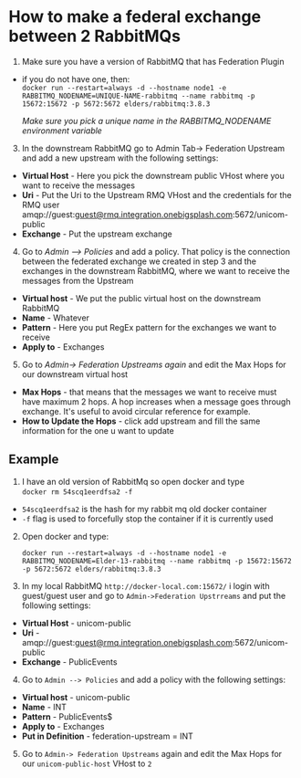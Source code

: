 # How to make a federal exchange between 2 RabbitMQs

1. Make sure you have a version of RabbitMQ that has Federation Plugin
- if you do not have one, then:  
`docker run --restart=always -d --hostname node1 -e RABBITMQ_NODENAME=UNIQUE-NAME-rabbitmq --name rabbitmq -p 15672:15672 -p 5672:5672 elders/rabbitmq:3.8.3` 

    *Make sure you pick a unique name in the RABBITMQ_NODENAME environment variable*

3. In the downstream RabbitMQ go to Admin Tab-> Federation Upstream and add a new upstream with the following settings:
- **Virtual Host** - Here you pick the downstream public VHost where you want to receive the messages
- **Uri** - Put the Uri to the Upstream RMQ VHost and the credentials for the RMQ user amqp://guest:guest@rmq.integration.onebigsplash.com:5672/unicom-public
- **Exchange** - Put the upstream exchange
4. Go to *Admin --> Policies* and add a policy. That policy is the connection between the federated exchange we created in step 3 and the exchanges in the downstream RabbitMQ, where we want to receive the messages from the Upstream
- **Virtual host** - We put the public virtual host on the downstream RabbitMQ
- **Name** - Whatever
- **Pattern** - Here you put RegEx pattern for the exchanges we want to receive
- **Apply to** - Exchanges
5. Go to *Admin-> Federation Upstreams again* and edit the Max Hops for our downstream virtual host 
- **Max Hops** - that means that the messages we want to receive must have maximum 2 hops. A hop increases when a message goes through exchange. It's useful to avoid circular reference for example.
- **How to Update the Hops** - click add upstream and fill the same information for the one u want to update

## Example

1. I have an old version of RabbitMq so open docker and type  
`docker rm 54scq1eerdfsa2 -f`  
- `54scq1eerdfsa2` is the hash for my rabbit mq old docker container
- `-f` flag is used to forcefully stop the container if it is currently used
2. Open docker and type:

    `docker run --restart=always -d --hostname node1 -e RABBITMQ_NODENAME=Elder-13-rabbitmq --name rabbitmq -p 15672:15672 -p 5672:5672 elders/rabbitmq:3.8.3` 

3. In my local RabbitMQ  `http://docker-local.com:15672/` i login with guest/guest user and go to `Admin->Federation Upstrreams` and put the following settings:
- **Virtual Host** - unicom-public
- **Uri** - amqp://guest:guest@rmq.integration.onebigsplash.com:5672/unicom-public
- **Exchange** - PublicEvents
4. Go to `Admin --> Policies` and add a policy with the following settings:
- **Virtual host** - unicom-public
- **Name** - INT
- **Pattern** - PublicEvents$
- **Apply to** - Exchanges
- **Put in Definition** - federation-upstream	= INT
5. Go to `Admin-> Federation Upstreams` again and edit the Max Hops for our `unicom-public-host` VHost to `2`
